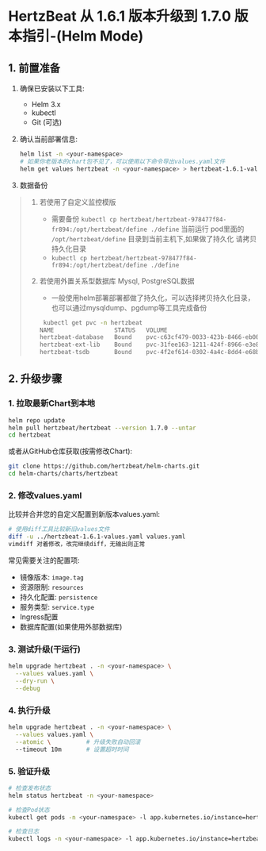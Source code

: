 # HertzBeat 从 1.6.1 版本升级到 1.7.0 版本指引-(Helm Mode)

## 1. 前置准备

1. 确保已安装以下工具:

   - Helm 3.x
   - kubectl
   - Git (可选)

2. 确认当前部署信息:

   ```bash
   helm list -n <your-namespace>
   # 如果你老版本的chart包不见了，可以使用以下命令导出values.yaml文件
   helm get values hertzbeat -n <your-namespace> > hertzbeat-1.6.1-values.yaml
   ```

3. 数据备份

> 1. 若使用了自定义监控模版
>
>    - 需要备份 `kubectl cp hertzbeat/hertzbeat-978477f84-fr894:/opt/hertzbeat/define ./define` 当前运行 pod里面的 `/opt/hertzbeat/define` 目录到当前主机下,如果做了持久化 请拷贝持久化目录
>    - `kubectl cp hertzbeat/hertzbeat-978477f84-fr894:/opt/hertzbeat/define ./define`
>
> 2. 若使用外置关系型数据库 Mysql, PostgreSQL数据
>
>    - 一般使用helm部署部署都做了持久化，可以选择拷贝持久化目录，也可以通过mysqldump、pgdump等工具完成备份
>
>    ```bash
>     kubectl get pvc -n hertzbeat
>    NAME                 STATUS   VOLUME                                     CAPACITY   ACCESS MODES   STORAGECLASS   AGE
>    hertzbeat-database   Bound    pvc-c63cf479-0033-423b-8466-eb00aa181657   4Gi        RWO            standard       68d
>    hertzbeat-ext-lib    Bound    pvc-31fee163-1211-424f-8966-e3e805c23ff5   1Gi        RWX            standard       68d
>    hertzbeat-tsdb       Bound    pvc-4f2ef614-0302-4a4c-8dd4-e68b34e9061c   4Gi        RWO            standard       68d
>    ```

## 2. 升级步骤

### 1. 拉取最新Chart到本地

```bash
helm repo update
helm pull hertzbeat/hertzbeat --version 1.7.0 --untar
cd hertzbeat
```

或者从GitHub仓库获取(按需修改Chart):

```bash
git clone https://github.com/hertzbeat/helm-charts.git
cd helm-charts/charts/hertzbeat
```

### 2. 修改values.yaml

比较并合并您的自定义配置到新版本values.yaml:

```bash
# 使用diff工具比较新旧values文件
diff -u ../hertzbeat-1.6.1-values.yaml values.yaml
vimdiff 对着修改，改完继续diff，无输出则正常
```

常见需要关注的配置项:

- 镜像版本: `image.tag`
- 资源限制: `resources`
- 持久化配置: `persistence`
- 服务类型: `service.type`
- Ingress配置
- 数据库配置(如果使用外部数据库)

### 3. 测试升级(干运行)

```bash
helm upgrade hertzbeat . -n <your-namespace> \
  --values values.yaml \
  --dry-run \
  --debug
```

### 4. 执行升级

```bash
helm upgrade hertzbeat . -n <your-namespace> \
  --values values.yaml \
  --atomic \          # 升级失败自动回滚
  --timeout 10m       # 设置超时时间
```

### 5. 验证升级

```bash
# 检查发布状态
helm status hertzbeat -n <your-namespace>

# 检查Pod状态
kubectl get pods -n <your-namespace> -l app.kubernetes.io/instance=hertzbeat

# 检查日志
kubectl logs -n <your-namespace> -l app.kubernetes.io/instance=hertzbeat --tail=100
```

